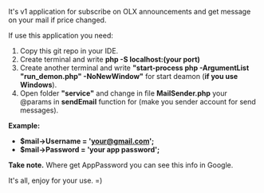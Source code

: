 It's v1 application for subscribe on OLX announcements and get message on your mail if price changed.

If use this application you need:
  1. Copy this git repo in your IDE.
  2. Create terminal and write **php -S localhost:(your port)**
  3. Create another terminal and write **"start-process php -ArgumentList "run_demon.php" -NoNewWindow"** for start deamon (**if you use Windows**).
  4. Open folder **"service"** and change in file **MailSender.php** your @params in **sendEmail** function for (make you sender account for send messages).

  **Example:**
  * **$mail->Username = 'your@gmail.com';**
  * **$mail->Password = 'your app password';**

  **Take note.** Where get AppPassword you can see this info in Google.

It's all, enjoy for your use. =)
